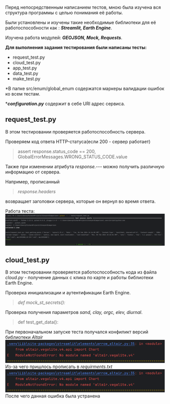 Перед непосредственным написанием тестов, мною была изучена вся структура программы с целью понимания её работы. 

Были установлены и изучены такие необходимые библиотеки для её работоспособности как : **_Streamlit, Earth Engine_**.

Изучена работа модулей: **_GEOJSON, Mock, Requests_**.


**Для выполнения задания тестирования были написаны тесты:**
* request_test.py
* cloud_test.py
* app_test.py
* data_test.py
* make_test.py

*В папке src/enum/global_enum содержатся маркеры валидации ошибок ко всем тестам.

***_configuration.py_** содержит в себе URl адрес сервиса.
## request_test.py
В этом тестировании проверяется работоспособность сервера.

Проверяем код ответа HTTP-статуса(если 200 - сервер работает)
>assert response.status_code == 200, GlobalErrorMessages.WRONG_STATUS_CODE.value

Также при изменении атрибута _response.---_ можно получить различную информацию от сервера. 

Например, прописанный 
>_response.headers_

возвращает заголовки сервера, которые он вернул во время ответа.

Работа теста:
![](pictures/тест1.png)
## cloud_test.py
В этом тестировании проверяется работоспособность кода из файла _cloud.py_ - получение данных с клика по карте и работы библиотеки Earth Engine.


Проверка инициализации и аутентификации  Earth Engine.
>_def mock_st_secrets():_


Проверка получения параметров _sand, clay, orgc, elev, diurnal_.
>def test_get_data():

При первоначальном запуске теста получался конфиликт версий библиотеки _Altair_
![](pictures/тест2_1.png)
Из-за чего пришлось прописать в _requirments.txt_
![](pictures/тест2_1.png)
После чего данная ошибка была устранена
